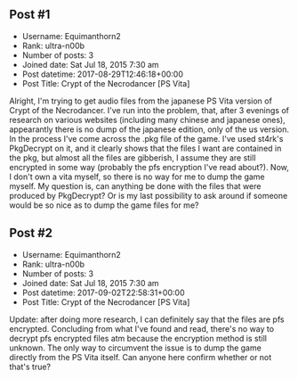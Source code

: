 ## Post #1
- Username: Equimanthorn2
- Rank: ultra-n00b
- Number of posts: 3
- Joined date: Sat Jul 18, 2015 7:30 am
- Post datetime: 2017-08-29T12:46:18+00:00
- Post Title: Crypt of the Necrodancer [PS Vita]

Alright, I'm trying to get audio files from the japanese PS Vita version of Crypt of the Necrodancer. I've run into the problem, that, after 3 evenings of research on various websites (including many chinese and japanese ones), appearantly there is no dump of the japanese edition, only of the us version. In the process I've come across the .pkg file of the game. I've used st4rk's PkgDecrypt on it, and it clearly shows that the files I want are contained in the pkg, but almost all the files are gibberish, I assume they are still encrypted in some way (probably the pfs encryption I've read about?). Now, I don't own a vita myself, so there is no way for me to dump the game myself. My question is, can anything be done with the files that were produced by PkgDecrypt? Or is my last possibility to ask around if someone would be so nice as to dump the game files for me?
## Post #2
- Username: Equimanthorn2
- Rank: ultra-n00b
- Number of posts: 3
- Joined date: Sat Jul 18, 2015 7:30 am
- Post datetime: 2017-09-02T22:58:31+00:00
- Post Title: Crypt of the Necrodancer [PS Vita]

Update: after doing more research, I can definitely say that the files are pfs encrypted. Concluding from what I've found and read, there's no way to decrypt pfs encrypted files atm because the encryption method is still unknown. The only way to circumvent the issue is to dump the game directly from the PS Vita itself. Can anyone here confirm whether or not that's true?
